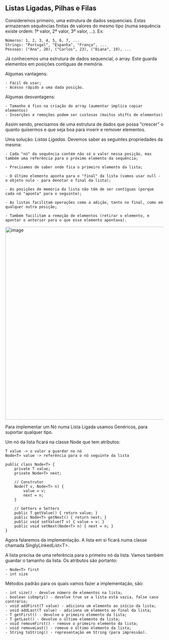 ## Listas Ligadas, Pilhas e Filas

Consideremos primeiro, uma estrutura de dados sequenciais. Estas armazenam sequências finitas de valores do mesmo tipo (numa sequência existe ordem: 1º valor, 2º valor, 3º valor, ...). Ex:

    Números: 1, 2, 3, 4, 5, 6, 7, ...
    Strings: "Portugal", "Espanha", "França", ...
    Pessoas: ("Ana", 20), ("Carlos", 23), ("Diana", 19), ...

Já conhecemos uma estrutura de dados sequencial, o array. Este guarda elementos em posições contíguas de memória.

Algumas vantagens:

    - Fácil de usar;
    - Acesso rápido a uma dada posição.

Algumas desvantagens:

    - Tamanho é fixo na criação do array (aumentar implica copiar elementos)
    - Inserções e remoções podem ser custosas (muitos shifts de elementos)

Assim sendo, precisamos de uma estrutura de dados que possa "crescer" o quanto quisermos e que seja boa para inserir e remover elementos.

Uma solução: *Listas Ligadas*. Devemos saber as seguintes propriedades da mesma:

    - Cada "nó" da sequência contém não só o valor nessa posição, mas também uma referência para o próximo elemento da sequência;

    - Precisamos de saber onde fica o primeiro elemento da lista;

    - O último elemento aponta para o "final" da lista (vamos usar null - o objeto nulo - para denotar o final da lista);

    - As posições de memória da lista não têm de ser contíguas (porque cada nó "aponta" para o seguinte);

    - As listas facilitam operações como a adição, tanto no final, como em qualquer outra posição;

    - Também facilitam a remoção de elementos (retirar o elemento, e apontar o anterior para o que esse elemento apontava).

<img width="612" alt="image" src="https://github.com/DiogoManim/JavaProjects/assets/120724277/68141a98-3d34-43ba-a329-90aa87d1fb9e">

Para implementar um Nó numa Lista Ligada usamos Genéricos, para suportar qualquer tipo.

Um nó da lista ficará na classe Node<T> que tem atributos:

    T value -> o valor a guardar no nó
    Node<T> value -> referência para o nó seguinte da lista

    public class Node<T> {
        private T value;
        private Node<T> next;

        // Construtor
        Node(T v, Node<T> n) {
            value = v;
            next = n;
        }

        // Getters e Setters
        public T getValue() { return value; }
        public Node<T> getNext() { return next; }
        public void setValue(T v) { value = v: }
        public void setNext(Node<T> n) { next = n; }
    }

Agora falaremos da implementação. A lista em si ficará numa classe chamada SinglyLinkedList&lt;T&gt;.

A lista precisa de uma referência para o primeiro nó da lista. Vamos também guardar o tamanho da lista. Os atributos são portanto:

    - Node<T> first
    - int size

Métodos padrão para os quais vamos fazer a implementação, são:

    - int size() - devolve número de elementos na lista;
    - boolean isEmpty() - devolve true se a lista está vazia, false caso contrário;
    - void addFirst(T value) - adiciona um elemento ao início da lista;
    - void addLast(T value) - adiciona um elemento ao final da lista;
    - T getFirst() - devolve o primeiro elemento da lista;
    - T getLast() - devolve o último elemento da lista;
    - void removeFirst() - remove o primeiro elemento da lista;
    - void removeLast() - remove o último elemento da lista;
    - String toString() - representação em String (para impressão).

